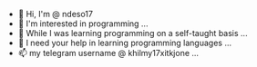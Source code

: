 - 👋 Hi, I'm @ ndeso17
- 👀 I'm interested in programming ...
- 🌱 While I was learning programming on a self-taught basis ...
- 💞️ I need your help in learning programming languages ...
- 📫 my telegram username @ khilmy17xitkjone ...

<!---
ndeso17/ndeso17 is a ✨ special ✨ repository because its `README.md` (this file) appears on your GitHub profile.
You can click the Preview link to take a look at your changes.
--->
